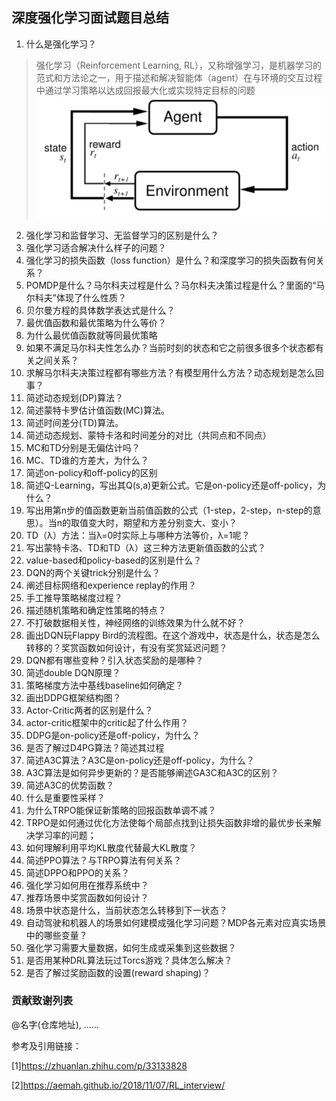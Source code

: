 ## 深度强化学习面试题目总结
1. 什么是强化学习？
> 强化学习（Reinforcement Learning, RL），又称增强学习，是机器学习的范式和方法论之一，用于描述和解决智能体（agent）在与环境的交互过程中通过学习策略以达成回报最大化或实现特定目标的问题
![](assets/markdown-img-paste-20190923214243777.png)


2. 强化学习和监督学习、无监督学习的区别是什么？
3. 强化学习适合解决什么样子的问题？
4. 强化学习的损失函数（loss function）是什么？和深度学习的损失函数有何关系？
5. POMDP是什么？马尔科夫过程是什么？马尔科夫决策过程是什么？里面的“马尔科夫”体现了什么性质？
6. 贝尔曼方程的具体数学表达式是什么？
7. 最优值函数和最优策略为什么等价？
8.  为什么最优值函数就等同最优策略
9. 如果不满足马尔科夫性怎么办？当前时刻的状态和它之前很多很多个状态都有关之间关系？
10. 求解马尔科夫决策过程都有哪些方法？有模型用什么方法？动态规划是怎么回事？
11. 简述动态规划(DP)算法？
12. 简述蒙特卡罗估计值函数(MC)算法。
13. 简述时间差分(TD)算法。
14. 简述动态规划、蒙特卡洛和时间差分的对比（共同点和不同点）
15. MC和TD分别是无偏估计吗？
16. MC、TD谁的方差大，为什么？
17. 简述on-policy和off-policy的区别
18. 简述Q-Learning，写出其Q(s,a)更新公式。它是on-policy还是off-policy，为什么？
19. 写出用第n步的值函数更新当前值函数的公式（1-step，2-step，n-step的意思）。当n的取值变大时，期望和方差分别变大、变小？
20. TD（λ）方法：当λ=0时实际上与哪种方法等价，λ=1呢？
21. 写出蒙特卡洛、TD和TD（λ）这三种方法更新值函数的公式？
22. value-based和policy-based的区别是什么？
23. DQN的两个关键trick分别是什么？
24. 阐述目标网络和experience replay的作用？
25. 手工推导策略梯度过程？
26. 描述随机策略和确定性策略的特点？
27. 不打破数据相关性，神经网络的训练效果为什么就不好？
28. 画出DQN玩Flappy Bird的流程图。在这个游戏中，状态是什么，状态是怎么转移的？奖赏函数如何设计，有没有奖赏延迟问题？
29. DQN都有哪些变种？引入状态奖励的是哪种？
30. 简述double DQN原理？
31. 策略梯度方法中基线baseline如何确定？
32. 画出DDPG框架结构图？
33. Actor-Critic两者的区别是什么？
34. actor-critic框架中的critic起了什么作用？
35. DDPG是on-policy还是off-policy，为什么？
36. 是否了解过D4PG算法？简述其过程
37. 简述A3C算法？A3C是on-policy还是off-policy，为什么？
38. A3C算法是如何异步更新的？是否能够阐述GA3C和A3C的区别？
39. 简述A3C的优势函数？
40. 什么是重要性采样？
41. 为什么TRPO能保证新策略的回报函数单调不减？
42. TRPO是如何通过优化方法使每个局部点找到让损失函数非增的最优步长来解决学习率的问题；
43. 如何理解利用平均KL散度代替最大KL散度？
44. 简述PPO算法？与TRPO算法有何关系？
45. 简述DPPO和PPO的关系？
46. 强化学习如何用在推荐系统中？
47. 推荐场景中奖赏函数如何设计？
48. 场景中状态是什么，当前状态怎么转移到下一状态？
49. 自动驾驶和机器人的场景如何建模成强化学习问题？MDP各元素对应真实场景中的哪些变量？
50. 强化学习需要大量数据，如何生成或采集到这些数据？
51. 是否用某种DRL算法玩过Torcs游戏？具体怎么解决？
52. 是否了解过奖励函数的设置(reward shaping)？



### 贡献致谢列表
@名字(仓库地址), ......


参考及引用链接：

[1]https://zhuanlan.zhihu.com/p/33133828

[2]https://aemah.github.io/2018/11/07/RL_interview/
